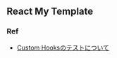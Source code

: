 ## React My Template

### Ref

- [Custom Hooksのテストについて](https://zenn.dev/k_kazukiiiiii/articles/9f48bdd20435d2)
